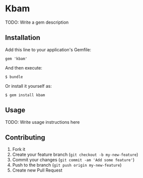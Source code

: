 # Kbam

TODO: Write a gem description

## Installation

Add this line to your application's Gemfile:

    gem 'kbam'

And then execute:

    $ bundle

Or install it yourself as:

    $ gem install kbam

## Usage

TODO: Write usage instructions here

## Contributing

1. Fork it
2. Create your feature branch (`git checkout -b my-new-feature`)
3. Commit your changes (`git commit -am 'Add some feature'`)
4. Push to the branch (`git push origin my-new-feature`)
5. Create new Pull Request
